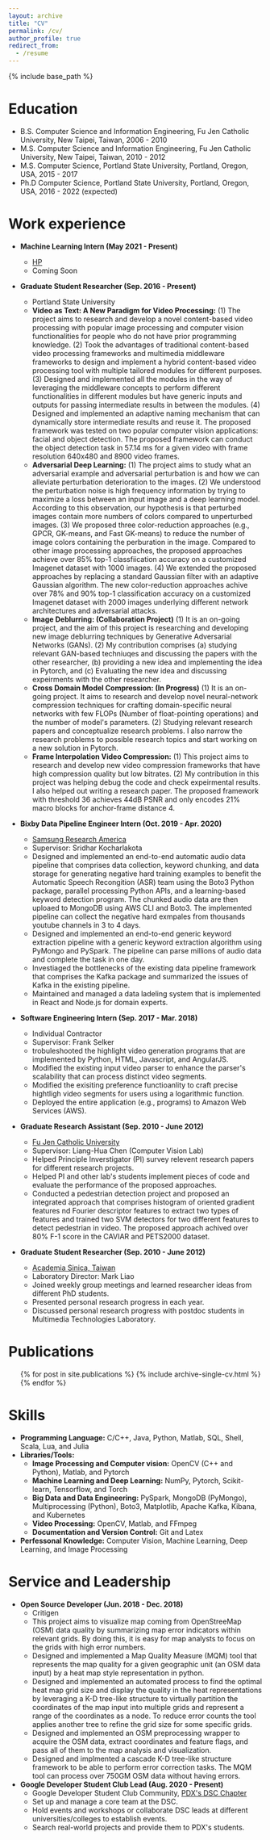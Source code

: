 ```yaml
---
layout: archive
title: "CV"
permalink: /cv/
author_profile: true
redirect_from:
  - /resume
---
```


{% include base_path %}

Education
======
* B.S. Computer Science and Information Engineering, Fu Jen Catholic University, New Taipei, Taiwan, 2006 - 2010
* M.S. Computer Science and Information Engineering, Fu Jen Catholic University, New Taipei, Taiwan, 2010 - 2012
* M.S. Computer Science, Portland State University, Portland, Oregon, USA, 2015 - 2017
* Ph.D Computer Science, Portland State University, Portland, Oregon, USA, 2016 - 2022 (expected)


Work experience
======
* **Machine Learning Intern (May 2021 - Present)**
  * [HP](https://www.linkedin.com/company/hp/)
  * Coming Soon

* **Graduate Student Researcher (Sep. 2016 - Present)**
  * Portland State University
  * **Video as Text: A New Paradigm for Video Processing:**
    (1) The project aims to research and develop a novel content-based video processing with popular image processing and computer vision functionalities for people who do not have prior programming knowledge.
    (2) Took the advantages of traditional content-based video processing frameworks and multimedia middleware frameworks to design and implement a hybrid content-based video processing tool with multiple tailored modules for different purposes.
    (3) Designed and implemented all the modules in the way of leveraging the middleware concepts to perform different functionalities in different modules but have generic inputs and outputs for passing intermediate results in between the modules.
    (4) Designed and implemented an adaptive naming mechanism that can dynamically store intermediate results and reuse it. The proposed framework was tested on two popular computer vision applications: facial and object detection. The proposed framework can conduct the object detection task in 57.14 ms for a given video with frame resolution 640x480 and 8900 video frames.
  * **Adversarial Deep Learning:**
    (1) The project aims to study what an adversarial example and adversarial perturbation is and how we can alleviate perturbation deterioration to the images.
    (2) We understood the perturbation noise is high frequency information by trying to maximize a loss between an input image and a deep
learning model. According to this observation, our hypothesis is that perturbed images contain more numbers of colors compared to unperturbed images.
    (3) We proposed three color-reduction approaches (e.g., GPCR, GK-means, and Fast GK-means) to reduce the number of image colors containing the perburation in the image. Compared to other image processing approaches, the proposed approaches achieve over 85% top-1 classfiication accuracy on a customized Imagenet dataset with 1000 images.
    (4) We extended the proposed approaches by replacing a standard Gaussian filter with an adaptive Gaussian algorithm. The new color-reduction approaches achive over 78% and 90% top-1 classification accuracy on a customized Imagenet dataset with 2000 images underlying different network architectures and adversarial attacks.
  * **Image Deblurring: (Collaboration Project)**
    (1) It is an on-going project, and the aim of this project is researching and developing new image deblurring techniques by Generative Adversarial Networks (GANs).
    (2) My contribution comprises (a) studying relevant GAN-based techniuqes and discussing the papers with the other researcher, (b) providing a new idea and implementing the idea in Pytorch, and (c) Evaluating the new idea and discussing expeirments with the other researcher.
  * **Cross Domain Model Compression: (In Progress)**
    (1) It is an on-going project. It aims to research and develop novel neural-network compression techniques for crafting domain-specific neural networks with few FLOPs (Number of float-pointing operations) and the number of model's parameters.
    (2) Studying relevant research papers and conceptualize research problems. I also narrow the research problems to possible research topics and start working on a new solution in Pytorch.
  * **Frame Interpolation Video Compression:**
    (1) This project aims to research and develop new video compression frameworks that have high compression quality but low bitrates.
    (2) My contribution in this project was helping debug the code and check expeirmental results. I also helped out writing a research paper. The proposed framework with threshold 36 achieves 44dB PSNR and only encodes 21% macro blocks for anchor-frame distance 4.

* **Bixby Data Pipeline Engineer Intern (Oct. 2019 - Apr. 2020)**
  * [Samsung Research America](https://www.sra.samsung.com/)
  * Supervisor: Sridhar Kocharlakota
  * Designed and implemented an end-to-end automatic audio data pipeline that comprises data collection, keyword chunking, and data storage for generating negative hard training examples to benefit the Automatic Speech Recongition (ASR) team using the Boto3 Python package, parallel processing Python APIs, and a learning-based keyword detection program. The chunked audio data are then uploaed to MongoDB using AWS CLI and Boto3. The implemented pipeline can collect the negative hard exmpales from thousands youtube channels in 3 to 4 days.
  * Designed and implemented an end-to-end generic keyword extraction pipeline with a generic keyword extraction algorithm using PyMongo and PySpark. The pipeline can parse millions of audio data and complete the task in one day.
  * Investiaged the bottlenecks of the existing data pipeline framework that comprises the Kafka package and summarized the issues of Kafka in the existing pipeline.
  * Maintained and managed a data ladeling system that is implemented in React and Node.js for domain experts.

* **Software Engineering Intern (Sep. 2017 - Mar. 2018)**
  * Individual Contractor
  * Supervisor: Frank Selker
  * trobuleshooted the highlight video generation programs that are implemented by Python, HTML, Javascript, and AngularJS.
  * Modified the existing input video parser to enhance the parser's scalability that can process distinct video segments.
  * Modified the exisiting preference functioanlity to craft precise hightligh video segments for users using a logarithmic function.
  * Deployed the entire application (e.g., programs) to Amazon Web Services (AWS).

* **Graduate Research Assistant (Sep. 2010 - June 2012)**
  * [Fu Jen Catholic University](https://www.fju.edu.tw/indexEN.jsp)
  * Supervisor: Liang-Hua Chen (Computer Vision Lab)
  * Helped Principle Inverstigator (PI) survey relevent research papers for different research projects.
  * Helped PI and other lab's students implement pieces of code and evaluate the performance of the proposed approaches.
  * Conducted a pedestrian detection project and proposed an integrated approach that comprises histogram of oriented gradient features nd Fourier descriptor features to extract two types of features and trained two SVM detectors for two different features to detect pedestrian in video. The proposed approach achived over 80% F-1 score in the CAVIAR and PETS2000 dataset.

* **Graduate Student Researcher (Sep. 2010 - June 2012)**
  * [Academia Sinica, Taiwan](https://www.sinica.edu.tw/en)
  * Laboratory Director: Mark Liao
  * Joined weekly group meetings and learned researcher ideas from different PhD students.
  * Presented personal research progress in each year.
  * Discussed personal research progress with postdoc students in Multimedia Technologies Laboratory.


Publications
======
  <ul>{% for post in site.publications %}
    {% include archive-single-cv.html %}
  {% endfor %}</ul>


Skills
======
* **Programming Language:** C/C++, Java, Python, Matlab, SQL, Shell, Scala, Lua, and Julia
* **Libraries/Tools:**
  * **Image Processing and Computer vision:** OpenCV (C++ and Python), Matlab, and Pytorch
  * **Machine Learning and Deep Learning:** NumPy, Pytorch, Scikit-learn, Tensorflow, and Torch
  * **Big Data and Data Engineering:** PySpark, MongoDB (PyMongo), Multiprocessing (Python), Boto3, Matplotlib, Apache Kafka,
                                       Kibana, and Kubernetes
  * **Video Processing:** OpenCV, Matlab, and FFmpeg
  * **Documentation and Version Control:** Git and Latex
* **Perfessonal Knowledge:** Computer Vision, Machine Learning, Deep Learning, and Image Processing

Service and Leadership
======
* **Open Source Developer (Jun. 2018 - Dec. 2018)**
  * Critigen
  * This project aims to visualize map coming from OpenStreeMap (OSM) data quality by summarizing map error indicators within relevant grids. By doing this, it is easy for map analysts to focus on the grids with high error numbers.
  * Designed and implemented a Map Quality Measure (MQM) tool that represents the map quality for a given geographic unit (an OSM data input) by a heat map style representation in python.
  * Designed and implemented an automated process to find the optimal heat map grid size and display the quality in the heat representations by leveraging a K-D tree-like structure to virtually partition the coordinates of the map input into multiple grids and represent a range of the coordinates as a node. To reduce error counts the tool applies another tree to refine the grid size for some specific grids.
  * Designed and implemented an OSM preprocessing wrapper to acquire the OSM data, extract coordinates and feature flags, and pass all of them to the map analysis and visualization.
  * Designed and implmented a cascade K-D tree-like structure framework to be able to perform error correction tasks. The MQM tool can process over 750GM OSM data without having errors.
* **Google Developer Student Club Lead (Aug. 2020 - Present)**
  * Google Developer Student Club Community, [PDX's DSC Chapter](https://dsc.community.dev/portland-state-university/)
  * Set up and manage a core team at the DSC.
  * Hold events and workshops or collaborate DSC leads at different universities/colleges to establish events.
  * Search real-world projects and provide them to PDX's students.




<!--
Talks
======
  <ul>{% for post in site.talks %}
    {% include archive-single-talk-cv.html %}
  {% endfor %}</ul>
-->
<!--
Teaching
======
  <ul>{% for post in site.teaching %}
    {% include archive-single-cv.html %}
  {% endfor %}</ul>
-->



